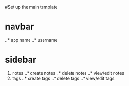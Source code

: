 #Set up the main template

# navbar
..* app name
..* username

# sidebar
1. notes
..* create notes
..* delete notes
..* view/edit notes
2. tags
..* create tags
..* delete tags
..* view/edit tags
